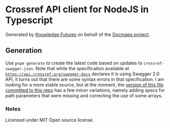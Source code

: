 # Crossref API client for NodeJS in Typescript

Generated by [Knowledge Futures](https://www.knowledgefutures.org/) on behalf of the [Docmaps project](https://docmaps.knowledgefutures.org/).

## Generation

Use `pnpm generate` to create the latest code based on updates to `crossref-swagger.json`. Note that while the specification available
at [`https://api.crossref.org/swagger-docs`](https://api.crossref.org/swagger-docs) declares it is using Swagger 2.0 API, it turns out
that there are some syntax errors in that specification. I am looking for a more stable source, but at the moment, the [version of this
file committed to this repo](/crossref-swagger.json) has a few minor variations, namely adding specs for path parameters that were missing
and correcting the use of some arrays.


### Notes

Licensed under MIT Open source license.
